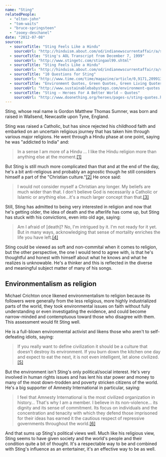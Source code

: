 ```yaml
---
name: "Sting"
relatedPeople:
  - "elton-john"
  - "tom-waits"
  - "bruce-springsteen"
  - "zooey-deschanel"
date: "2012-07-08"
sources:
  - sourceTitle: "Sting Feels Like a Hindu"
    sourceUrl: "http://hinduism.about.com/od/indianewscurrentaffair/a/sting.htm"
  - sourceTitle: "Sting's AOL Transcript from December 7, 1999"
    sourceUrl: "http://www.stingetc.com/stingaol99.shtml"
  - sourceTitle: "Sting Feels Like a Hindu"
    sourceUrl: "http://hinduism.about.com/od/indianewscurrentaffair/a/sting.htm"
  - sourceTitle: "10 Questions for Sting"
    sourceUrl: "http://www.time.com/time/magazine/article/0,9171,2099139,00.html"
  - sourceTitle: "Environment Quotes, Green Quotes, Green Living Quotes"
    sourceUrl: "http://www.sustainablebabysteps.com/environment-quotes.html"
  - sourceTitle: "Sting – Heroes For A Better World – Quotes"
    sourceUrl: "http://www.doonething.org/heroes/pages-s/sting-quotes.htm"
---
```


Sting, whose real name is Gordon Matthew Thomas Sumner, was born and raised in Wallsend, Newcastle upon Tyne, England.

Sting was raised a Catholic, but has since rejected his childhood faith and embarked on an uncertain religious journey that has taken him through various major religions. He went through a Hindu phase at one point, saying he was "addicted to India" and:

>In a sense I am more of a Hindu … I like the Hindu religion more than anything else at the moment.<a class="source-citation" href="http://hinduism.about.com/od/indianewscurrentaffair/a/sting.htm" title="Sting Feels Like a Hindu">[1]</a>

But Sting is still much more complicated than that and at the end of the day, he's a bit anti-religious and probably an agnostic though he still considers himself a part of the "Christian culture."<a class="source-citation" href="http://www.stingetc.com/stingaol99.shtml" title="Sting&apos;s AOL Transcript from December 7, 1999">[2]</a> He once said:

>I would not consider myself a Christian any longer. My beliefs are much wider than that. I don't believe God is necessarily a Catholic or Islamic or anything else…it's a much larger concept than that.<a class="source-citation" href="http://hinduism.about.com/od/indianewscurrentaffair/a/sting.htm" title="Sting Feels Like a Hindu">[3]</a>

Still, Sting has admitted to being very interested in religion and now that he's getting older, the idea of death and the afterlife has come up, but Sting has stuck with his convictions, even into old age, saying:

>Am I afraid of [death]? No, I'm intrigued by it. I'm not ready for it yet. But in many ways, acknowledging that sense of mortality enriches the life you have left.<a class="source-citation" href="http://www.time.com/time/magazine/article/0,9171,2099139,00.html" title="10 Questions for Sting">[4]</a>

Sting could be viewed as soft and non-commital when it comes to religion, but the other perspective, the one I would tend to agree with, is that he's thoughtful and honest with himself about what he knows and what he realizes is unknowable. He's a thinker and this is reflected in the diverse and meaningful subject matter of many of his songs.


## Environmentalism as religion

Michael Crichton once likened environmentalism to religion because its followers were generally from the less religious, more highly industrialized parts of the world, they took environmental issues on faith without fully understanding or even investigating the evidence, and could become narrow-minded and contemptuous toward those who disagree with them. This assessment would fit Sting well.

He is a full-blown environmental activist and likens those who aren't to self-defeating idiots, saying:

>If you really want to define civilization it should be a culture that doesn't destroy its environment. If you burn down the kitchen one day and expect to eat the next, it is not even intelligent, let alone civilized.<a class="source-citation" href="http://www.sustainablebabysteps.com/environment-quotes.html" title="Environment Quotes, Green Quotes, Green Living Quotes">[5]</a>

But the environment isn't Sting's only political/social interest. He's very involved in human rights issues and has lent his star power and money to many of the most down-trodden and poverty stricken citizens of the world. He's a big supporter of Amnesty International in particular, saying:

>I feel that Amnesty International is the most civilized organization in history… That's why I am a member. I believe in its non-violence… its dignity and its sense of commitment. Its focus on individuals and the concentration and tenacity with which they defend those imprisoned for their ideas has earned it the cautious respect of repressive governments throughout the world.<a class="source-citation" href="http://www.doonething.org/heroes/pages-s/sting-quotes.htm" title="Sting – Heroes For A Better World – Quotes">[6]</a>

And that sums up Sting's political views well. Much like his religious view, Sting seems to have given society and the world's people and their condition quite a bit of thought. It's a respectable way to be and combined with Sting's influence as an entertainer, it's an effective way to be as well.